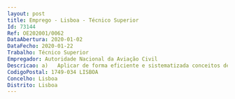 ```yaml
--- 
layout: post
title: Emprego - Lisboa - Técnico Superior
Id: 73144
Ref: OE202001/0062
DataAbertura: 2020-01-02
DataFecho: 2020-01-22
Trabalho: Técnico Superior
Empregador: Autoridade Nacional da Aviação Civil
Descricao: a)	Aplicar de forma eficiente e sistematizada conceitos de engenharia à análise, desenho, desenvolvimento, testes e operacionalização de software b)	Gerir o ciclo de vida do software, participando de forma ativa no levantamento de requisitos, desenho de soluções, desenvolvimento de aplicações, validação funcional, testes de segurança, implementação, manutenção evolutiva e descontinuação de soluções c)	Garantir a proteção, segurança e o cumprimento regulamentar aplicável ao portfólio aplicacional existente, nomeadamente os atos previstos no Regulamento Europeu 2016 679, Diretiva (UE) 1148 2016, entre outros d)	Garantir o uso adequado dos sistemas através da condução de ações de formação e de apoio técnico ao utilizador, produção e publicação de documentação técnica, entre outros e)	Investigar, testar e propor novas soluções f)	Garantir a disponibilidade e otimização do desempenho dos sistemas aplicacionais e das respetivas bases de dados  g)	Assegurar o cumprimento e o estabelecimento de protocolos de segurança e de recuperação de sistemas críticos.
CodigoPostal: 1749-034 LISBOA
Concelho: Lisboa
Distrito: Lisboa
--- 
```

